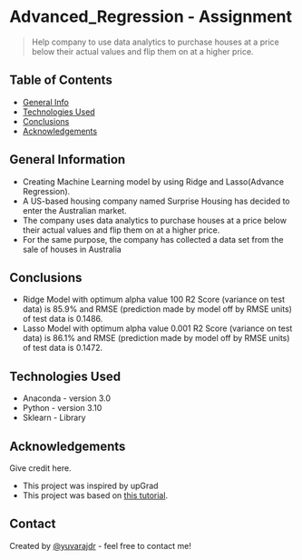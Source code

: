 # Advanced_Regression - Assignment
> Help company to use data analytics to purchase houses at a price below their actual values and flip them on at a higher price.


## Table of Contents
* [General Info](#general-information)
* [Technologies Used](#technologies-used)
* [Conclusions](#conclusions)
* [Acknowledgements](#acknowledgements)

<!-- You can include any other section that is pertinent to your problem -->

## General Information
- Creating Machine Learning model by using Ridge and Lasso(Advance Regression).
- A US-based housing company named Surprise Housing has decided to enter the Australian market.
- The company uses data analytics to purchase houses at a price below their actual values and flip them on at a higher price.
- For the same purpose, the company has collected a data set from the sale of houses in Australia

<!-- You don't have to answer all the questions - just the ones relevant to your project. -->

## Conclusions
- Ridge Model with optimum alpha value 100 R2 Score (variance on test data) is 85.9% and RMSE (prediction made by model off by RMSE units) of test data is 0.1486.
- Lasso Model with optimum alpha value 0.001 R2 Score (variance on test data) is 86.1% and RMSE (prediction made by model off by RMSE units) of test data is 0.1472.

<!-- You don't have to answer all the questions - just the ones relevant to your project. -->


## Technologies Used
- Anaconda - version 3.0
- Python - version 3.10
- Sklearn - Library

<!-- As the libraries versions keep on changing, it is recommended to mention the version of library used in this project -->

## Acknowledgements
Give credit here.
- This project was inspired by upGrad
- This project was based on [this tutorial](https://learn.upgrad.com).


## Contact
Created by [@yuvarajdr](https://github.com/yuvarajdr) - feel free to contact me!


<!-- Optional -->
<!-- ## License -->
<!-- This project is open source and available under the [... License](). -->

<!-- You don't have to include all sections - just the one's relevant to your project -->
